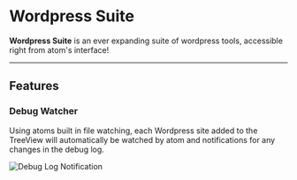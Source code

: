 # Wordpress Suite

**Wordpress Suite** is an ever expanding suite of wordpress tools, accessible right from atom's interface!

---

## Features

### Debug Watcher

Using atoms built in file watching, each Wordpress site added to the TreeView will automatically be watched by atom and notifications for any changes in the debug log.

![Debug Log Notification](https://github.com/peterjohnhunt/wordpress-suite/assets/notification.gif "Debug Log Notification")